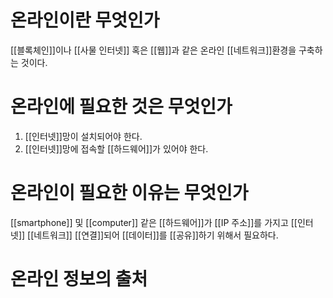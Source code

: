 # 온라인이란 무엇인가
[[블록체인]]이나 [[사물 인터넷]] 혹은 [[웹]]과 같은 온라인 [[네트워크]]환경을 구축하는 것이다.
# 온라인에 필요한 것은 무엇인가
1. [[인터넷]]망이 설치되어야 한다.
2. [[인터넷]]망에 접속할 [[하드웨어]]가 있어야 한다.
# 온라인이 필요한 이유는 무엇인가
[[smartphone]] 및 [[computer]] 같은 [[하드웨어]]가 [[IP 주소]]를 가지고 [[인터넷]] [[네트워크]] [[연결]]되어 [[데이터]]를 [[공유]]하기 위해서 필요하다.
# 온라인 정보의 출처